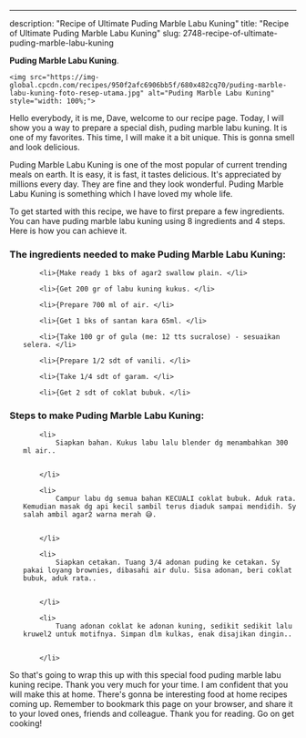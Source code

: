 ---
description: "Recipe of Ultimate Puding Marble Labu Kuning"
title: "Recipe of Ultimate Puding Marble Labu Kuning"
slug: 2748-recipe-of-ultimate-puding-marble-labu-kuning

<p>
	<strong>Puding Marble Labu Kuning</strong>. 
	
</p>
<p>
	
	<img src="https://img-global.cpcdn.com/recipes/950f2afc6906bb5f/680x482cq70/puding-marble-labu-kuning-foto-resep-utama.jpg" alt="Puding Marble Labu Kuning" style="width: 100%;">
	
	
</p>
<p>
	Hello everybody, it is me, Dave, welcome to our recipe page. Today, I will show you a way to prepare a special dish, puding marble labu kuning. It is one of my favorites. This time, I will make it a bit unique. This is gonna smell and look delicious.
</p>
	
<p>
	
</p>
<p>
	Puding Marble Labu Kuning is one of the most popular of current trending meals on earth. It is easy, it is fast, it tastes delicious. It's appreciated by millions every day. They are fine and they look wonderful. Puding Marble Labu Kuning is something which I have loved my whole life.
</p>

<p>
To get started with this recipe, we have to first prepare a few ingredients. You can have puding marble labu kuning using 8 ingredients and 4 steps. Here is how you can achieve it.
</p>

<h3>The ingredients needed to make Puding Marble Labu Kuning:</h3>

<ol>
	
		<li>{Make ready 1 bks of agar2 swallow plain. </li>
	
		<li>{Get 200 gr of labu kuning kukus. </li>
	
		<li>{Prepare 700 ml of air. </li>
	
		<li>{Get 1 bks of santan kara 65ml. </li>
	
		<li>{Take 100 gr of gula (me: 12 tts sucralose) - sesuaikan selera. </li>
	
		<li>{Prepare 1/2 sdt of vanili. </li>
	
		<li>{Take 1/4 sdt of garam. </li>
	
		<li>{Get 2 sdt of coklat bubuk. </li>
	
</ol>
<p>
	
</p>

<h3>Steps to make Puding Marble Labu Kuning:</h3>

<ol>
	
		<li>
			Siapkan bahan. Kukus labu lalu blender dg menambahkan 300 ml air..
			
			
		</li>
	
		<li>
			Campur labu dg semua bahan KECUALI coklat bubuk. Aduk rata. Kemudian masak dg api kecil sambil terus diaduk sampai mendidih. Sy salah ambil agar2 warna merah 😅.
			
			
		</li>
	
		<li>
			Siapkan cetakan. Tuang 3/4 adonan puding ke cetakan. Sy pakai loyang brownies, dibasahi air dulu. Sisa adonan, beri coklat bubuk, aduk rata..
			
			
		</li>
	
		<li>
			Tuang adonan coklat ke adonan kuning, sedikit sedikit lalu kruwel2 untuk motifnya. Simpan dlm kulkas, enak disajikan dingin..
			
			
		</li>
	
</ol>

<p>
	
</p>

<p>
	So that's going to wrap this up with this special food puding marble labu kuning recipe. Thank you very much for your time. I am confident that you will make this at home. There's gonna be interesting food at home recipes coming up. Remember to bookmark this page on your browser, and share it to your loved ones, friends and colleague. Thank you for reading. Go on get cooking!
</p>
